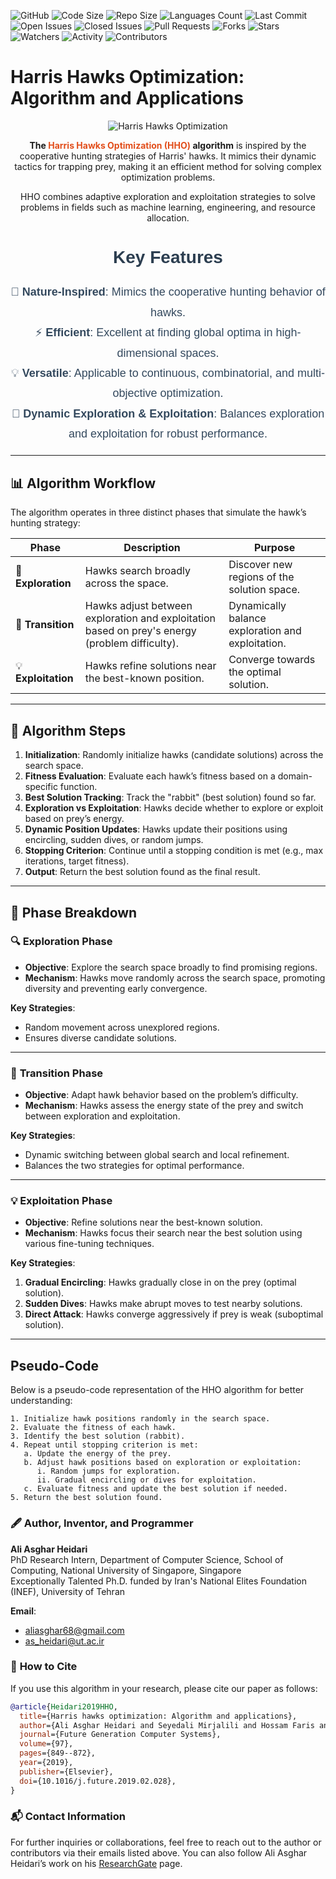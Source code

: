 ![GitHub](https://img.shields.io/github/license/aliasgharheidaricom/Harris-Hawks-Optimization-Algorithm-and-Applications)
![Code Size](https://img.shields.io/github/languages/code-size/aliasgharheidaricom/Harris-Hawks-Optimization-Algorithm-and-Applications)
![Repo Size](https://img.shields.io/github/repo-size/aliasgharheidaricom/Harris-Hawks-Optimization-Algorithm-and-Applications)
![Languages Count](https://img.shields.io/github/languages/count/aliasgharheidaricom/Harris-Hawks-Optimization-Algorithm-and-Applications)
![Last Commit](https://img.shields.io/github/last-commit/aliasgharheidaricom/Harris-Hawks-Optimization-Algorithm-and-Applications)
![Open Issues](https://img.shields.io/github/issues/aliasgharheidaricom/Harris-Hawks-Optimization-Algorithm-and-Applications)
![Closed Issues](https://img.shields.io/github/issues-closed/aliasgharheidaricom/Harris-Hawks-Optimization-Algorithm-and-Applications)
![Pull Requests](https://img.shields.io/github/issues-pr/aliasgharheidaricom/Harris-Hawks-Optimization-Algorithm-and-Applications)
![Forks](https://img.shields.io/github/forks/aliasgharheidaricom/Harris-Hawks-Optimization-Algorithm-and-Applications?style=social)
![Stars](https://img.shields.io/github/stars/aliasgharheidaricom/Harris-Hawks-Optimization-Algorithm-and-Applications?style=social)
![Watchers](https://img.shields.io/github/watchers/aliasgharheidaricom/Harris-Hawks-Optimization-Algorithm-and-Applications?style=social)
![Activity](https://img.shields.io/github/commit-activity/m/aliasgharheidaricom/Harris-Hawks-Optimization-Algorithm-and-Applications)
![Contributors](https://img.shields.io/github/contributors/aliasgharheidaricom/Harris-Hawks-Optimization-Algorithm-and-Applications)

# Harris Hawks Optimization: Algorithm and Applications

<div align="center">
  <img src="https://production-media.paperswithcode.com/methods/Harris_Hawk_OptimizationHHO_JTV1hc3.jpg" alt="Harris Hawks Optimization">
</div>

<p align="center">
  <strong>The <span style="color:#E24E1B;">Harris Hawks Optimization (HHO)</span> algorithm</strong> is inspired by the cooperative hunting strategies of Harris' hawks. It mimics their dynamic tactics for trapping prey, making it an efficient method for solving complex optimization problems.
</p>

<p align="center">
  HHO combines adaptive exploration and exploitation strategies to solve problems in fields such as machine learning, engineering, and resource allocation.
</p>


<h2 style="font-family: Arial, sans-serif; font-size: 28px; color: #2C3E50; font-weight: bold; text-align: center;">Key Features</h2>
<ul style="font-family: Arial, sans-serif; font-size: 18px; color: #34495E; line-height: 1.8; list-style-type: none; padding-left: 0; text-align: center;">
  <li>🦅 <strong>Nature-Inspired</strong>: Mimics the cooperative hunting behavior of hawks.</li>
  <li>⚡ <strong>Efficient</strong>: Excellent at finding global optima in high-dimensional spaces.</li>
  <li>💡 <strong>Versatile</strong>: Applicable to continuous, combinatorial, and multi-objective optimization.</li>
  <li>🔄 <strong>Dynamic Exploration & Exploitation</strong>: Balances exploration and exploitation for robust performance.</li>
</ul>

---

## 📊 **Algorithm Workflow**

The algorithm operates in three distinct phases that simulate the hawk’s hunting strategy:

| **Phase**          | **Description**                                                                                    | **Purpose**                                      |
|--------------------|----------------------------------------------------------------------------------------------------|--------------------------------------------------|
| 🦅 **Exploration**  | Hawks search broadly across the space.                                                              | Discover new regions of the solution space.      |
| 🔄 **Transition**   | Hawks adjust between exploration and exploitation based on prey's energy (problem difficulty).     | Dynamically balance exploration and exploitation. |
| 💡 **Exploitation** | Hawks refine solutions near the best-known position.                                                | Converge towards the optimal solution.           |

---

## 📝 **Algorithm Steps**

1. **Initialization**: Randomly initialize hawks (candidate solutions) across the search space.
2. **Fitness Evaluation**: Evaluate each hawk’s fitness based on a domain-specific function.
3. **Best Solution Tracking**: Track the "rabbit" (best solution) found so far.
4. **Exploration vs Exploitation**: Hawks decide whether to explore or exploit based on prey’s energy.
5. **Dynamic Position Updates**: Hawks update their positions using encircling, sudden dives, or random jumps.
6. **Stopping Criterion**: Continue until a stopping condition is met (e.g., max iterations, target fitness).
7. **Output**: Return the best solution found as the final result.

---

## 🦅 **Phase Breakdown**

### 🔍 **Exploration Phase**

- **Objective**: Explore the search space broadly to find promising regions.
- **Mechanism**: Hawks move randomly across the search space, promoting diversity and preventing early convergence.

**Key Strategies**:
- Random movement across unexplored regions.
- Ensures diverse candidate solutions.

---

### 🔄 **Transition Phase**

- **Objective**: Adapt hawk behavior based on the problem’s difficulty.
- **Mechanism**: Hawks assess the energy state of the prey and switch between exploration and exploitation.

**Key Strategies**:
- Dynamic switching between global search and local refinement.
- Balances the two strategies for optimal performance.

---

### 💡 **Exploitation Phase**

- **Objective**: Refine solutions near the best-known solution.
- **Mechanism**: Hawks focus their search near the best solution using various fine-tuning techniques.

**Key Strategies**:
1. **Gradual Encircling**: Hawks gradually close in on the prey (optimal solution).
2. **Sudden Dives**: Hawks make abrupt moves to test nearby solutions.
3. **Direct Attack**: Hawks converge aggressively if prey is weak (suboptimal solution).

---

## Pseudo-Code

Below is a pseudo-code representation of the HHO algorithm for better understanding:

```plaintext
1. Initialize hawk positions randomly in the search space.
2. Evaluate the fitness of each hawk.
3. Identify the best solution (rabbit).
4. Repeat until stopping criterion is met:
   a. Update the energy of the prey.
   b. Adjust hawk positions based on exploration or exploitation:
      i. Random jumps for exploration.
      ii. Gradual encircling or dives for exploitation.
   c. Evaluate fitness and update the best solution if needed.
5. Return the best solution found.
```
### 🖋️ **Author, Inventor, and Programmer**

**Ali Asghar Heidari**  
PhD Research Intern, Department of Computer Science, School of Computing, National University of Singapore, Singapore  
Exceptionally Talented Ph.D. funded by Iran's National Elites Foundation (INEF), University of Tehran


**Email**:  
- aliasghar68@gmail.com  
- as_heidari@ut.ac.ir
  
### 📄 **How to Cite**

If you use this algorithm in your research, please cite our paper as follows:

```bibtex
@article{Heidari2019HHO,
  title={Harris hawks optimization: Algorithm and applications},
  author={Ali Asghar Heidari and Seyedali Mirjalili and Hossam Faris and Ibrahim Aljarah and Majdi Mafarja and Huiling Chen},
  journal={Future Generation Computer Systems},
  volume={97},
  pages={849--872},
  year={2019},
  publisher={Elsevier},
  doi={10.1016/j.future.2019.02.028},
}
```
### 📬 **Contact Information**

For further inquiries or collaborations, feel free to reach out to the author or contributors via their emails listed above. You can also follow Ali Asghar Heidari’s work on his [ResearchGate](https://www.researchgate.net/profile/Ali_Asghar_Heidari) page.

